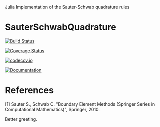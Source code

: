 Julia Implementation of the Sauter-Schwab quadrature rules

# SauterSchwabQuadrature

[![Build Status](https://travis-ci.org/ga96tik/SauterSchwabQuadrature.jl.svg?branch=master)](https://travis-ci.org/ga96tik/SauterSchwabQuadrature.jl)

[![Coverage Status](https://coveralls.io/repos/ga96tik/SauterSchwabQuadrature.jl/badge.svg?branch=master&service=github)](https://coveralls.io/github/ga96tik/SauterSchwabQuadrature.jl?branch=master)

[![codecov.io](http://codecov.io/github/ga96tik/SauterSchwabQuadrature.jl/coverage.svg?branch=master)](http://codecov.io/github/ga96tik/SauterSchwabQuadrature.jl?branch=master)

[![Documentation](https://img.shields.io/badge/docs-latest-blue.svg)](https://ga96tik.github.io/BEAST.jl/latest/)

# References

[1] Sauter S., Schwab C. "Boundary Element Methods (Springer Series in Computational Mathematics)",  Springer, 2010.


Better greeting.
